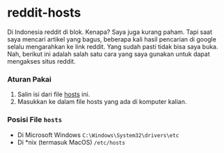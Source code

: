 # reddit-hosts
Di Indonesia reddit di blok. Kenapa? Saya juga kurang paham. Tapi saat saya mencari artikel yang bagus, beberapa kali hasil pencarian di google selalu mengarahkan ke link reddit. Yang sudah pasti tidak bisa saya buka. Nah, berikut ini adalah salah satu cara yang saya gunakan untuk dapat mengakses situs reddit.

### Aturan Pakai
1. Salin isi dari file [hosts](https://github.com/omrobbie/reddit-hosts/blob/master/hosts "buka link") ini.
2. Masukkan ke dalam file hosts yang ada di komputer kalian.

### Posisi File `hosts`
* Di Microsoft Windows `C:\Windows\System32\drivers\etc`
* Di *nix (termasuk MacOS) `/etc/hosts`

